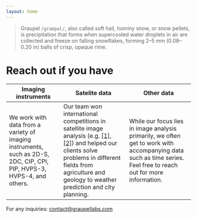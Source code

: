 ```yaml
---
layout: home
---
```


> Graupel `/ɡraʊpəl/`, also called soft hail, hominy snow, or snow pellets, is precipitation that forms when supercooled water droplets in air are collected and freeze on falling snowflakes, forming 2–5 mm (0.08–0.20 in) balls of crisp, opaque rime.

# Reach out if you have

| Imaging instruments | Satelite data | Other data |
|-------------------------|---------------|------------|
| We work with data from a variety of imaging instruments, such as 2D-S, 2DC, CIP, CPI, PIP, HVPS-3, HVPS-4, and others. | Our team won international competitions in satellite image analysis (e.g. [[1]](https://www.kaggle.com/competitions/draper-satellite-image-chronology), [[2]](https://www.kaggle.com/competitions/statoil-iceberg-classifier-challenge)) and helped our clients solve problems in different fields from agriculture and geology to weather prediction and city planning. | While our focus lies in image analysis primarily, we often get to work with accompanying data such as time series. Feel free to reach out for more information. |

For any inquiries: [contact@graupellabs.com](mailto:contact@graupellabs.com)
